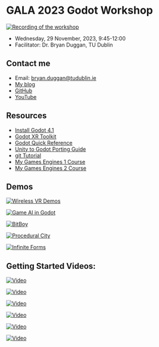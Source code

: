 # GALA 2023 Godot Workshop

[![Recording of the workshop](http://img.youtube.com/vi/9JZSx1z3_vQ/0.jpg)](http://www.youtube.com/watch?9JZSx1z3_vQ)

- Wednesday, 29 November, 2023, 9:45-12:00
- Facilitator: Dr. Bryan Duggan, TU Dublin

## Contact me

* Email: bryan.duggan@tudublin.ie
* [My blog](http://bryanduggan.org)
* [GitHub](http://github/skooter500)
* [YouTube](http://youtube.com/skooter500)

## Resources
- [Install Godot 4.1](https://godotengine.org/download/windows/)
- [Godot XR Toolkit]()
- [Godot Quick Reference](godot_ref.md)
- [Unity to Godot Porting Guide](unity_to_godot.md)
- [git Tutorial](gitlab.md)
- [My Games Engines 1 Course](https://github.com/skooter500/GE1-2023)
- [My Games Engines 2 Course](https://github.com/skooter500/GE2-2023)

## Demos

[![Wireless VR Demos](http://img.youtube.com/vi/0ylt28exhds/0.jpg)](http://www.youtube.com/watch?0ylt28exhds)

[![Game AI in Godot](http://img.youtube.com/vi/2yy03ItDzlo/0.jpg)](http://www.youtube.com/watch?2yy03ItDzlo)

[![BitBoy](http://img.youtube.com/vi/ZxzUO61z-OQ/0.jpg)](http://www.youtube.com/watch?ZxzUO61z-OQ)

[![Procedural City](http://img.youtube.com/vi/f9tmgOyUgD8/0.jpg)](http://www.youtube.com/watch?f9tmgOyUgD8)

[![Infinite Forms](http://img.youtube.com/vi/NMDupdv85FE/0.jpg)](http://www.youtube.com/watch?NMDupdv85FE)


## Getting Started Videos: 

[![Video](http://img.youtube.com/vi/5V9f3MT86M8/0.jpg)](http://www.youtube.com/watch?5V9f3MT86M8)

[![Video](http://img.youtube.com/vi/nuLH27AdkCk/0.jpg)](http://www.youtube.com/watch?nuLH27AdkCk)

[![Video](http://img.youtube.com/vi/_mAfdeops_E/0.jpg)](http://www.youtube.com/watch?_mAfdeops_E)

[![Video](http://img.youtube.com/vi/22VYNOtrcgM/0.jpg)](http://www.youtube.com/watch?22VYNOtrcgM)

[![Video](http://img.youtube.com/vi/sPfoZy-cW-E/0.jpg)](http://www.youtube.com/watch?sPfoZy-cW-E)

[![Video](http://img.youtube.com/vi/P8Lb8kJdTpI/0.jpg)](http://www.youtube.com/watch?HwN3g9Mq0f8)

